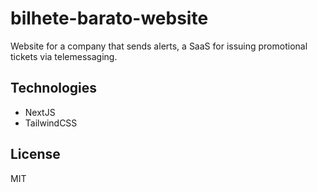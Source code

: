 # bilhete-barato-website

Website for a company that sends alerts, a SaaS for issuing promotional tickets via telemessaging.

## Technologies

- NextJS
- TailwindCSS

## License 

MIT
